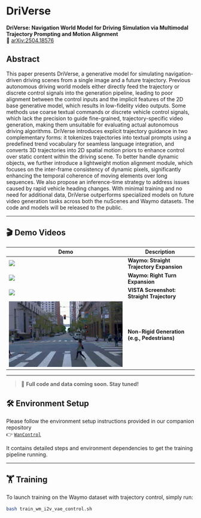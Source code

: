# DriVerse
**DriVerse: Navigation World Model for Driving Simulation via Multimodal Trajectory Prompting and Motion Alignment**  
📄 [arXiv:2504.18576](https://arxiv.org/pdf/2504.18576)

## Abstract
This paper presents DriVerse, a generative model for simulating navigation-driven driving scenes from a single image and a future trajectory. Previous autonomous driving world models either directly feed the trajectory or discrete control signals into the generation pipeline, leading to poor alignment between the control inputs and the implicit features of the 2D base generative model, which results in low-fidelity video outputs. Some methods use coarse textual commands or discrete vehicle control signals, which lack the precision to guide fine-grained, trajectory-specific video generation, making them unsuitable for evaluating actual autonomous driving algorithms. DriVerse introduces explicit trajectory guidance in two complementary forms: it tokenizes trajectories into textual prompts using a predefined trend vocabulary for seamless language integration, and converts 3D trajectories into 2D spatial motion priors to enhance control over static content within the driving scene. To better handle dynamic objects, we further introduce a lightweight motion alignment module, which focuses on the inter-frame consistency of dynamic pixels, significantly enhancing the temporal coherence of moving elements over long sequences.
We also propose an inference-time strategy to address issues caused by rapid vehicle heading changes.
With minimal training and no need for additional data, DriVerse outperforms specialized models on future video generation tasks across both the nuScenes and Waymo datasets. The code and models will be released to the public.

---

## 🎬 Demo Videos

| Demo | Description |
|------|-------------|
| ![](assets/demo_straight_waymo.gif) | **Waymo: Straight Trajectory Expansion**  |
| ![](assets/demo_turn_right_waymo.gif) | **Waymo: Right Turn Expansion**  |
| ![](assets/vista_trajectory_screenshot.gif) | **VISTA Screenshot: Straight Trajectory**  |
| ![](assets/non_rigid_generation.gif) | **Non-Rigid Generation (e.g., Pedestrians)** |

---

> 🚧 **Full code and data coming soon. Stay tuned!**


## 🛠️ Environment Setup

Please follow the environment setup instructions provided in our companion repository  
👉 [`WanControl`](https://github.com/shalfun/WanControl)

It contains detailed steps and environment dependencies to get the training pipeline running.

---

## 🏋️ Training

To launch training on the Waymo dataset with trajectory control, simply run:

```bash
bash train_wm_i2v_vae_control.sh
